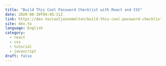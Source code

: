 ```yaml
---
title: "Build This Cool Password Checklist with React and CSS"
date: 2020-08-30T04:45:11Z
link: https://dev.to/cooljasonmelton/build-this-cool-password-checklist-with-react-and-css-4j1e?utm_medium=RSS&utm_source=news.12bit.vn
site: dev.to
language: English
category:
  - react
  - css
  - tutorial
  - javascript
draft: false
---
```

